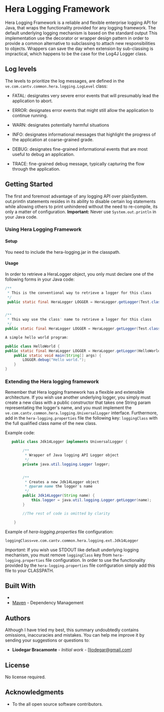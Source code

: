# Hera Logging Framework

Hera Logging Framework is a reliable and flexible enterprise logging API for Java, that wraps the
    functionality provided for any logging framework.
    The default underlying logging mechanism is based on  the standard output
    This implementation use the decorator or wrapper design pattern in order to provide a common alternative to subclassing
    to attach new responsibilities to objects. Wrappers can save the day when extension by sub-classing
    is impractical, which happens to be the case for the Log4J Logger class.


## Log levels
 <P>The levels  to prioritize the log messages, are defined in the  <code>ve.com.cantv.common.hera.logging.LogLevel</code> class:</P>

- FATAL: designates very severe error events that will presumably lead the application to abort.

- ERROR: designates error events that  might still allow the application to continue running.

- WARN: designates potentially harmful situations

- INFO: designates informational messages that highlight the progress of the application at coarse-grained grade.

- DEBUG: designates fine-grained  informational events that are most useful to debug an application.

- TRACE: fine-grained debug message, typically capturing the flow through the application.


## Getting Started

The first and foremost advantage of any logging API over plainSystem.
out.println statements resides in its ability to disable certain log statements
while allowing others to print unhindered without the need to re-compile, its only a matter of configuration.
**Important:** Never use <code>System.out.println</code> in your Java code.

### Using Hera Logging Framework


#### Setup
   You need to include the hera-logging.jar in the classpath.

#### Usage

In order to retrieve a HeraLogger object, you only must declare one of the following forms in your Java code:

```java
/**
 * This is the conventional way to retrieve a logger for this class
 */
 public static final HeraLogger LOGGER = HeraLogger.getLogger(Test.class);


/**
 * This way use the class' name to retrieve a logger for this class
 */
public static final HeraLogger LOGGER = HeraLogger.getLogger(Test.class.getName());

A simple hello world program:

public class HelloWorld {
public static final HeraLogger LOGGER = HeraLogger.getLogger(HelloWorld.class);
    public static void main(String[] args) {
        LOGGER.debug("Hello world.");
    }
}
```

### Extending the Hera logging framework

   Remember that Hera logging framework has a flexible and extensible architecture. If you wish use another underlying logger, you
   simply must create a new class with a public constructor that takes one String param representating the logger's name, and you must
   implement the `ve.com.cantv.common.hera.logging.UniversalLogger` interface.
   Furthermore, add in the `hera-logging.properties` file the following key: `loggingClass` with the full qualified class name of the new class.

  Example code:

```java
   public class Jdk14Logger implements UniversalLogger {

        /**
         * Wrapper of Java logging API Logger object
         */
        private java.util.logging.Logger logger;


        /**
         * Creates a new Jdk14Logger object
         * @param name the logger's name
         */
        public Jdk14Logger(String name) {
            this.logger = java.util.logging.Logger.getLogger(name);
        }

        //The rest of code is omitted by clarity

    }
```

Example of *hera-logging.properties* file configuration:

   `loggingClass=ve.com.cantv.common.hera.logging.ext.Jdk14Logger`


   *Important:* If you wish use STDOUT like default underlying logging mechanism, you must remove
   `loggingClass` key from `hera-logging.properties` file configuration. In order to use the functionality
   provided by the `hera-logging.properties` file configuration simply add this file to your CLASSPATH.

   </pre>


## Built With

*
* [Maven](https://maven.apache.org/) - Dependency Management


## Authors

Although I have tried my best, this summary undoubtedly contains omissions, inaccuracies
and mistakes. You can help me improve it by sending your suggestions or questions to:

* **Liodegar Bracamonte** - *Initial work* - [liodegar@gmail.com)


## License

No license required.

## Acknowledgments

* To the all open source software contributors.


